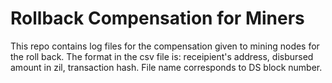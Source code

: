 # Rollback Compensation for Miners

This repo contains log files for the compensation given to mining nodes for the roll back. The format in the csv file is: receipient's address, disbursed amount in zil, transaction hash. File name corresponds to DS block number.
